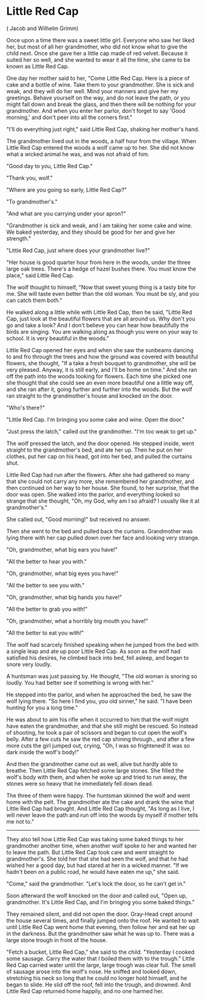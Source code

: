# Little Red Cap

( Jacob and Wilhelm Grimm)

Once upon a time there was a sweet little girl. Everyone who saw her liked her, but most of all her grandmother, who did not know what to give the child next. Once she gave her a little cap made of red velvet. Because it suited her so well, and she wanted to wear it all the time, she came to be known as Little Red Cap.

One day her mother said to her, "Come Little Red Cap. Here is a piece of cake and a bottle of wine. Take them to your grandmother. She is sick and weak, and they will do her well. Mind your manners and give her my greetings. Behave yourself on the way, and do not leave the path, or you might fall down and break the glass, and then there will be nothing for your grandmother. And when you enter her parlor, don't forget to say 'Good morning,' and don't peer into all the corners first."

"I'll do everything just right," said Little Red Cap, shaking her mother's hand.

The grandmother lived out in the woods, a half hour from the village. When Little Red Cap entered the woods a wolf came up to her. She did not know what a wicked animal he was, and was not afraid of him.

"Good day to you, Little Red Cap."

"Thank you, wolf."

"Where are you going so early, Little Red Cap?"

"To grandmother's."

"And what are you carrying under your apron?"

"Grandmother is sick and weak, and I am taking her some cake and wine. We baked yesterday, and they should be good for her and give her strength."

"Little Red Cap, just where does your grandmother live?"

"Her house is good quarter hour from here in the woods, under the three large oak trees. There's a hedge of hazel bushes there. You must know the place," said Little Red Cap.

The wolf thought to himself, "Now that sweet young thing is a tasty bite for me. She will taste even better than the old woman. You must be sly, and you can catch them both."

He walked along a little while with Little Red Cap, then he said, "Little Red Cap, just look at the beautiful flowers that are all around us. Why don't you go and take a look? And I don't believe you can hear how beautifully the birds are singing. You are walking along as though you were on your way to school. It is very beautiful in the woods."

Little Red Cap opened her eyes and when she saw the sunbeams dancing to and fro through the trees and how the ground was covered with beautiful flowers, she thought, "If a take a fresh bouquet to grandmother, she will be very pleased. Anyway, it is still early, and I'll be home on time." And she ran off the path into the woods looking for flowers. Each time she picked one she thought that she could see an even more beautiful one a little way off, and she ran after it, going further and further into the woods. But the wolf ran straight to the grandmother's house and knocked on the door.

"Who's there?"

"Little Red Cap. I'm bringing you some cake and wine. Open the door."

"Just press the latch," called out the grandmother. "I'm too weak to get up."

The wolf pressed the latch, and the door opened. He stepped inside, went straight to the grandmother's bed, and ate her up. Then he put on her clothes, put her cap on his head, got into her bed, and pulled the curtains shut.

Little Red Cap had run after the flowers. After she had gathered so many that she could not carry any more, she remembered her grandmother, and then continued on her way to her house. She found, to her surprise, that the door was open. She walked into the parlor, and everything looked so strange that she thought, "Oh, my God, why am I so afraid? I usually like it at grandmother's."

She called out, "Good morning!" but received no answer.

Then she went to the bed and pulled back the curtains. Grandmother was lying there with her cap pulled down over her face and looking very strange.

"Oh, grandmother, what big ears you have!"

"All the better to hear you with."

"Oh, grandmother, what big eyes you have!"

"All the better to see you with."

"Oh, grandmother, what big hands you have!"

"All the better to grab you with!"

"Oh, grandmother, what a horribly big mouth you have!"

"All the better to eat you with!"

The wolf had scarcely finished speaking when he jumped from the bed with a single leap and ate up poor Little Red Cap. As soon as the wolf had satisfied his desires, he climbed back into bed, fell asleep, and began to snore very loudly.

A huntsman was just passing by. He thought, "The old woman is snoring so loudly. You had better see if something is wrong with her."

He stepped into the parlor, and when he approached the bed, he saw the wolf lying there. "So here I find you, you old sinner," he said. "I have been hunting for you a long time."

He was about to aim his rifle when it occurred to him that the wolf might have eaten the grandmother, and that she still might be rescued. So instead of shooting, he took a pair of scissors and began to cut open the wolf's belly. After a few cuts he saw the red cap shining through., and after a few more cuts the girl jumped out, crying, "Oh, I was so frightened! It was so dark inside the wolf's body!"

And then the grandmother came out as well, alive but hardly able to breathe. Then Little Red Cap fetched some large stones. She filled the wolf's body with them, and when he woke up and tried to run away, the stones were so heavy that he immediately fell down dead.

The three of them were happy. The huntsman skinned the wolf and went home with the pelt. The grandmother ate the cake and drank the wine that Little Red Cap had brought. And Little Red Cap thought, "As long as I live, I will never leave the path and run off into the woods by myself if mother tells me not to."

------

They also tell how Little Red Cap was taking some baked things to her grandmother another time, when another wolf spoke to her and wanted her to leave the path. But Little Red Cap took care and went straight to grandmother's. She told her that she had seen the wolf, and that he had wished her a good day, but had stared at her in a wicked manner. "If we hadn't been on a public road, he would have eaten me up," she said.

"Come," said the grandmother. "Let's lock the door, so he can't get in."

Soon afterward the wolf knocked on the door and called out, "Open up, grandmother. It's Little Red Cap, and I'm bringing you some baked things."

They remained silent, and did not open the door. Gray-Head crept around the house several times, and finally jumped onto the roof. He wanted to wait until Little Red Cap went home that evening, then follow her and eat her up in the darkness. But the grandmother saw what he was up to. There was a large stone trough in front of the house.

"Fetch a bucket, Little Red Cap," she said to the child. "Yesterday I cooked some sausage. Carry the water that I boiled them with to the trough." Little Red Cap carried water until the large, large trough was clear full. The smell of sausage arose into the wolf's nose. He sniffed and looked down, stretching his neck so long that he could no longer hold himself, and he began to slide. He slid off the roof, fell into the trough, and drowned. And Little Red Cap returned home happily, and no one harmed her.